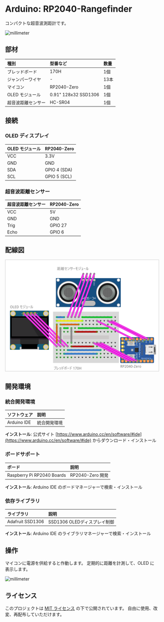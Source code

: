# Arduino: RP2040-Rangefinder

コンパクトな超音波測距計です。

<img src="./images/pattern1.png" alt="millimeter" />

## 部材

| 種別 | 型番など | 数量 |
|:-----|:---------|:-----|
| ブレッドボード | 170H | 1個 |
| ジャンパーワイヤ | - | 13本 |
| マイコン | RP2040-Zero | 1個 |
| OLED モジュール | 0.91" 128x32 SSD1306 | 1個 |
| 超音波距離センサー | HC-SR04 | 1個 |

## 接続

### OLED ディスプレイ

| OLED モジュール | RP2040-Zero |
|:---|:---|
| VCC | 3.3V |
| GND | GND |
| SDA | GPIO 4 (SDA) |
| SCL | GPIO 5 (SCL) |

### 超音波距離センサー

| 超音波距離センサー | RP2040-Zero |
|:---|:---|
| VCC | 5V |
| GND | GND |
| Trig | GPIO 27 |
| Echo | GPIO 6 |

## 配線図

<img src="./images/wiring.png" alt="配線図" style="border: 1px solid #ccc;" />

## 開発環境

### 統合開発環境

| ソフトウェア | 説明 |
|:-----------|:-----|
| Arduino IDE | 統合開発環境 |

**インストール**: 公式サイト [https://www.arduino.cc/en/software/#ide](https://www.arduino.cc/en/software/#ide) からダウンロード・インストール

### ボードサポート

| ボード | 説明 |
|:------|:-----|
| Raspberry Pi RP2040 Boards | RP2040-Zero 開発 |

**インストール**: Arduino IDE のボードマネージャーで検索・インストール

### 依存ライブラリ

| ライブラリ | 説明 |
|:-----------|:-----|
| Adafruit SSD1306 | SSD1306 OLEDディスプレイ制御 |

**インストール**: Arduino IDE のライブラリマネージャーで検索・インストール

## 操作

マイコンに電源を供給すると作動します。
定期的に距離を計測して、OLED に表示します。

<img src="./images/pattern1.png" alt="millimeter" width="120" />

## ライセンス

このプロジェクトは [MIT ライセンス](./LICENSE) の下で公開されています。
自由に使用、改変、再配布していただけます。
